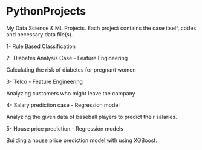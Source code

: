 # PythonProjects
My Data Science & ML Projects. Each project contains the case itself, codes and necessary data file(s).

1- Rule Based Classification

2- Diabetes Analysis Case - Feature Engineering

   Calculating the risk of diabetes for pregnant women

3- Telco - Feature Engineering

   Analyzing customers who might leave the company

4- Salary prediction case - Regression model

   Analyzing the given data of baseball players to predict their salaries.
   
5- House price prediction - Regression models

   Building a house price prediction model with using XGBoost.
